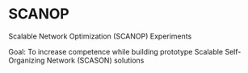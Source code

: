 
# SCANOP
Scalable  Network Optimization (SCANOP) Experiments


Goal: To increase competence while building prototype  Scalable Self-Organizing Network (SCASON)  solutions
